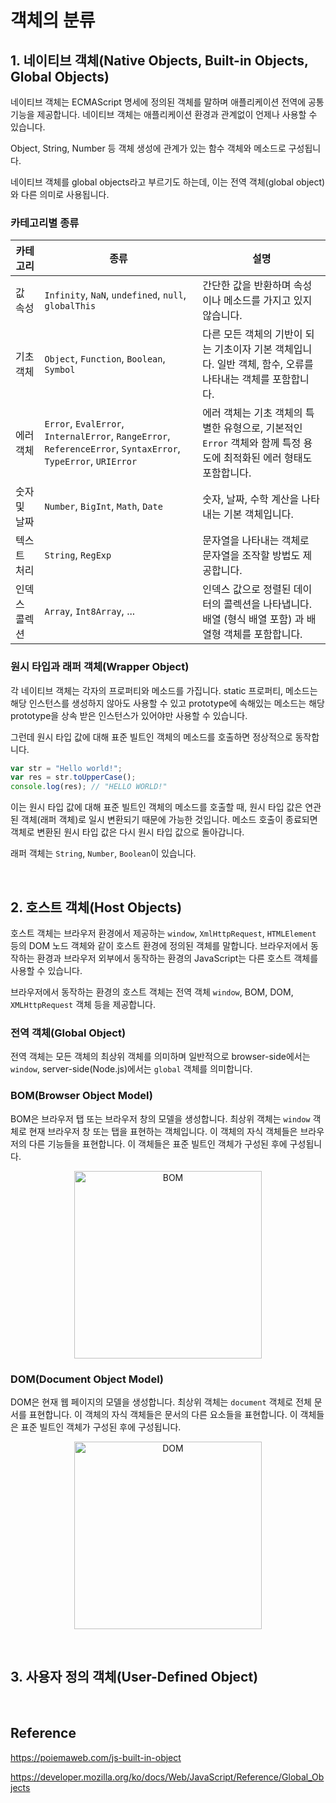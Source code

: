 # 객체의 분류

## 1. 네이티브 객체(Native Objects, Built-in Objects, Global Objects)

네이티브 객체는 ECMAScript 명세에 정의된 객체를 말하며 애플리케이션 전역에 공통 기능을 제공합니다. 네이티브 객체는 애플리케이션 환경과 관계없이 언제나 사용할 수 있습니다.

Object, String, Number 등 객체 생성에 관계가 있는 함수 객체와 메소드로 구성됩니다.

네이티브 객체를 global objects라고 부르기도 하는데, 이는 전역 객체(global object)와 다른 의미로 사용됩니다.

### 카테고리별 종류

| 카테고리      | 종류                                                                                                          | 설명                                                                                                               |
| ------------- | ------------------------------------------------------------------------------------------------------------- | ------------------------------------------------------------------------------------------------------------------ |
| 값 속성       | `Infinity`, `NaN`, `undefined`, `null`, `globalThis`                                                          | 간단한 값을 반환하며 속성이나 메소드를 가지고 있지 않습니다.                                                       |
| 기초 객체     | `Object`, `Function`, `Boolean`, `Symbol`                                                                     | 다른 모든 객체의 기반이 되는 기초이자 기본 객체입니다. 일반 객체, 함수, 오류를 나타내는 객체를 포함합니다.         |
| 에러 객체     | `Error`, `EvalError`, `InternalError`, `RangeError`, `ReferenceError`, `SyntaxError`, `TypeError`, `URIError` | 에러 객체는 기초 객체의 특별한 유형으로, 기본적인 `Error` 객체와 함께 특정 용도에 최적화된 에러 형태도 포함합니다. |
| 숫자 및 날짜  | `Number`, `BigInt`, `Math`, `Date`                                                                            | 숫자, 날짜, 수학 계산을 나타내는 기본 객체입니다.                                                                  |
| 텍스트 처리   | `String`, `RegExp`                                                                                            | 문자열을 나타내는 객체로 문자열을 조작할 방법도 제공합니다.                                                        |
| 인덱스 콜렉션 | `Array`, `Int8Array`, ...                                                                                     | 인덱스 값으로 정렬된 데이터의 콜렉션을 나타냅니다. 배열 (형식 배열 포함) 과 배열형 객체를 포함합니다.              |

### 원시 타입과 래퍼 객체(Wrapper Object)

각 네이티브 객체는 각자의 프로퍼티와 메소드를 가집니다. static 프로퍼티, 메소드는 해당 인스턴스를 생성하지 않아도 사용할 수 있고 prototype에 속해있는 메소드는 해당 prototype을 상속 받은 인스턴스가 있어야만 사용할 수 있습니다.

그런데 원시 타입 값에 대해 표준 빌트인 객체의 메소드를 호출하면 정상적으로 동작합니다.

```javascript
var str = "Hello world!";
var res = str.toUpperCase();
console.log(res); // "HELLO WORLD!"
```

이는 원시 타입 값에 대해 표준 빌트인 객체의 메소드를 호출할 때, 원시 타입 값은 연관된 객체(래퍼 객체)로 일시 변환되기 때문에 가능한 것입니다. 메소드 호출이 종료되면 객체로 변환된 원시 타입 값은 다시 원시 타입 값으로 돌아갑니다.

래퍼 객체는 `String`, `Number`, `Boolean`이 있습니다.

<br>

## 2. 호스트 객체(Host Objects)

호스트 객체는 브라우저 환경에서 제공하는 `window`, `XmlHttpRequest`, `HTMLElement` 등의 DOM 노드 객체와 같이 호스트 환경에 정의된 객체를 말합니다. 브라우저에서 동작하는 환경과 브라우저 외부에서 동작하는 환경의 JavaScript는 다른 호스트 객체를 사용할 수 있습니다.

브라우저에서 동작하는 환경의 호스트 객체는 전역 객체 `window`, BOM, DOM, `XMLHttpRequest` 객체 등을 제공합니다.

### 전역 객체(Global Object)

전역 객체는 모든 객체의 최상위 객체를 의미하며 일반적으로 browser-side에서는 `window`, server-side(Node.js)에서는 `global` 객체를 의미합니다.

### BOM(Browser Object Model)

BOM은 브라우저 탭 또는 브라우저 창의 모델을 생성합니다. 최상위 객체는 `window` 객체로 현재 브라우저 창 또는 탭을 표현하는 객체입니다. 이 객체의 자식 객체들은 브라우저의 다른 기능들을 표현합니다. 이 객체들은 표준 빌트인 객체가 구성된 후에 구성됩니다.

<p align='center'>
    <img src='https://user-images.githubusercontent.com/22341362/139572121-310a654e-f31a-4be6-a4c7-ed5e034b113a.png' alt='BOM' width="300px">
</p>

### DOM(Document Object Model)

DOM은 현재 웹 페이지의 모델을 생성합니다. 최상위 객체는 `document` 객체로 전체 문서를 표현합니다. 이 객체의 자식 객체들은 문서의 다른 요소들을 표현합니다. 이 객체들은 표준 빌트인 객체가 구성된 후에 구성됩니다.

<p align='center'>
    <img src='https://user-images.githubusercontent.com/22341362/139572123-8b6a6ebd-081a-413b-8939-df93c4da653c.png' alt='DOM' width="300px">
</p>

<br>

## 3. 사용자 정의 객체(User-Defined Object)

<br>

## Reference

https://poiemaweb.com/js-built-in-object

https://developer.mozilla.org/ko/docs/Web/JavaScript/Reference/Global_Objects
